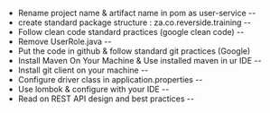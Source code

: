 * Rename project name & artifact name in pom as user-service --
* create standard package structure : za.co.reverside.training --
* Follow clean code standard practices (google clean code) --
* Remove UserRole.java --
* Put the code in github & follow standard git practices (Google)
* Install Maven On Your Machine & Use installed maven in ur IDE --
* Install git client on your machine  --
* Configure driver class in application.properties --
* Use lombok & configure with your IDE --
* Read on REST API design and best practices --